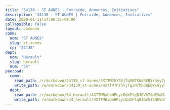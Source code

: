 ```yaml
---
title: "34130 - ST AUNES | Entraide, Annonces, Initiatives"
description: "34130 - ST AUNES | Entraide, Annonces, Initiatives"
date: 2020-01-11T14:09:21+09:00
collapsible: false
layout: commune
comm:
  nom: "ST AUNES"
  slug: st-aunes
  cp: "34130"
dept:
  nom: "Hérault"
  slug: herault
  num: "34"
peerpad:
  comm:
    read_path: /r/markdown/34130_st-aunes/4XTTM7hY5VjTq5M7XbdREQYxGyy7pV2bSwhRs57BoWPMa1BBM
    write_path: /w/markdown/34130_st-aunes/4XTTM7hY5VjTq5M7XbdREQYxGyy7pV2bSwhRs57BoWPMa1BBM-K3TgTi2ND5vQPgih6mYk8yR3UKf6jrwDeXEPe1YD3YGJ6RcCmkjQq2WmuSGETDkguQeXQVYWBU8jGLjVY2hV8unRn5rc2w2cXJCEvN2vLQj75hwoB6ybLPYPdH6gAhYK4aXZnUP1
  dept:
    read_path: /r/markdown/34_herault/4XTTMBaUoHPLycDdXPtqBJGVh78NEVoMZNyf8Wnh1X5DK6Ew8
    write_path: /w/markdown/34_herault/4XTTMBaUoHPLycDdXPtqBJGVh78NEVoMZNyf8Wnh1X5DK6Ew8-K3TgTd4rzWVX1F82NgGyNepGUxhqCmodCALjxNZeEdBQWQhd1NJYx1gHMW9QBLL6sN41ALXRejLsG2VetgVferfVncrvVCz47dChJvN8ouQLRMdWs4KpxKPeRYR1nspmhzdBqF8J
---
```


